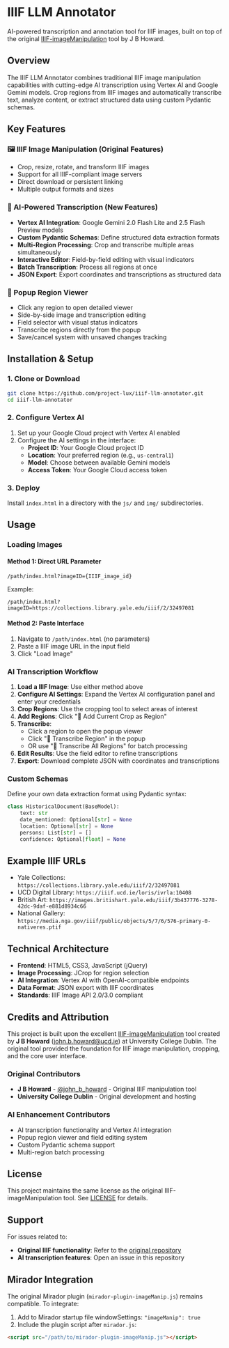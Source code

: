 # IIIF LLM Annotator

AI-powered transcription and annotation tool for IIIF images, built on top of the original [IIIF-imageManipulation](https://github.com/jbhoward-dublin/IIIF-imageManipulation) tool by J B Howard.

## Overview

The IIIF LLM Annotator combines traditional IIIF image manipulation capabilities with cutting-edge AI transcription using Vertex AI and Google Gemini models. Crop regions from IIIF images and automatically transcribe text, analyze content, or extract structured data using custom Pydantic schemas.

## Key Features

### 🖼️ IIIF Image Manipulation (Original Features)
- Crop, resize, rotate, and transform IIIF images
- Support for all IIIF-compliant image servers
- Direct download or persistent linking
- Multiple output formats and sizes

### 🤖 AI-Powered Transcription (New Features)
- **Vertex AI Integration**: Google Gemini 2.0 Flash Lite and 2.5 Flash Preview models
- **Custom Pydantic Schemas**: Define structured data extraction formats
- **Multi-Region Processing**: Crop and transcribe multiple areas simultaneously
- **Interactive Editor**: Field-by-field editing with visual indicators
- **Batch Transcription**: Process all regions at once
- **JSON Export**: Export coordinates and transcriptions as structured data

### 🎯 Popup Region Viewer
- Click any region to open detailed viewer
- Side-by-side image and transcription editing
- Field selector with visual status indicators
- Transcribe regions directly from the popup
- Save/cancel system with unsaved changes tracking

## Installation & Setup

### 1. Clone or Download
```bash
git clone https://github.com/project-lux/iiif-llm-annotator.git
cd iiif-llm-annotator
```

### 2. Configure Vertex AI
1. Set up your Google Cloud project with Vertex AI enabled
2. Configure the AI settings in the interface:
   - **Project ID**: Your Google Cloud project ID
   - **Location**: Your preferred region (e.g., `us-central1`)
   - **Model**: Choose between available Gemini models
   - **Access Token**: Your Google Cloud access token

### 3. Deploy
Install `index.html` in a directory with the `js/` and `img/` subdirectories.

## Usage

### Loading Images

#### Method 1: Direct URL Parameter
```
/path/index.html?imageID={IIIF_image_id}
```

Example:
```
/path/index.html?imageID=https://collections.library.yale.edu/iiif/2/32497081
```

#### Method 2: Paste Interface
1. Navigate to `/path/index.html` (no parameters)
2. Paste a IIIF image URL in the input field
3. Click "Load Image"

### AI Transcription Workflow

1. **Load a IIIF Image**: Use either method above
2. **Configure AI Settings**: Expand the Vertex AI configuration panel and enter your credentials
3. **Crop Regions**: Use the cropping tool to select areas of interest
4. **Add Regions**: Click "📍 Add Current Crop as Region"
5. **Transcribe**: 
   - Click a region to open the popup viewer
   - Click "🤖 Transcribe Region" in the popup
   - OR use "🚀 Transcribe All Regions" for batch processing
6. **Edit Results**: Use the field editor to refine transcriptions
7. **Export**: Download complete JSON with coordinates and transcriptions

### Custom Schemas

Define your own data extraction format using Pydantic syntax:

```python
class HistoricalDocument(BaseModel):
    text: str
    date_mentioned: Optional[str] = None
    location: Optional[str] = None
    persons: List[str] = []
    confidence: Optional[float] = None
```

## Example IIIF URLs

- Yale Collections: `https://collections.library.yale.edu/iiif/2/32497081`
- UCD Digital Library: `https://iiif.ucd.ie/loris/ivrla:10408`
- British Art: `https://images.britishart.yale.edu/iiif/3b437776-3278-42dc-9daf-e881d8934c66`
- National Gallery: `https://media.nga.gov/iiif/public/objects/5/7/6/576-primary-0-nativeres.ptif`

## Technical Architecture

- **Frontend**: HTML5, CSS3, JavaScript (jQuery)
- **Image Processing**: JCrop for region selection
- **AI Integration**: Vertex AI with OpenAI-compatible endpoints
- **Data Format**: JSON export with IIIF coordinates
- **Standards**: IIIF Image API 2.0/3.0 compliant

## Credits and Attribution

This project is built upon the excellent [IIIF-imageManipulation](https://github.com/jbhoward-dublin/IIIF-imageManipulation) tool created by **J B Howard** (john.b.howard@ucd.ie) at University College Dublin. The original tool provided the foundation for IIIF image manipulation, cropping, and the core user interface.

### Original Contributors
- **J B Howard** - [@john_b_howard](https://github.com/jbhoward-dublin) - Original IIIF manipulation tool
- **University College Dublin** - Original development and hosting

### AI Enhancement Contributors
- AI transcription functionality and Vertex AI integration
- Popup region viewer and field editing system
- Custom Pydantic schema support
- Multi-region batch processing

## License

This project maintains the same license as the original IIIF-imageManipulation tool. See [LICENSE](LICENSE) for details.

## Support

For issues related to:
- **Original IIIF functionality**: Refer to the [original repository](https://github.com/jbhoward-dublin/IIIF-imageManipulation)
- **AI transcription features**: Open an issue in this repository

## Mirador Integration

The original Mirador plugin (`mirador-plugin-imageManip.js`) remains compatible. To integrate:

1. Add to Mirador startup file windowSettings: `"imageManip": true`
2. Include the plugin script after `mirador.js`:
```html
<script src="/path/to/mirador-plugin-imageManip.js"></script>
```
